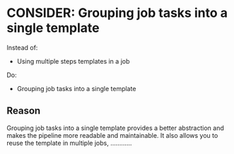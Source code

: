 # CONSIDER: Grouping job tasks into a single template

Instead of:

- Using multiple steps templates in a job

Do: 

- Grouping job tasks into a single template


## Reason

Grouping job tasks into a single template provides a better abstraction and makes the pipeline more readable and maintainable. It also allows you to reuse the template in multiple jobs, ............
